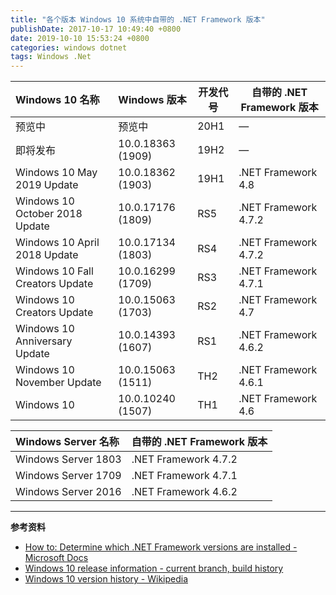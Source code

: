 ```yaml
---
title: "各个版本 Windows 10 系统中自带的 .NET Framework 版本"
publishDate: 2017-10-17 10:49:40 +0800
date: 2019-10-10 15:53:24 +0800
categories: windows dotnet
tags: Windows .Net
---
```


| Windows 10 名称                 | Windows 版本      | 开发代号 | 自带的 .NET Framework 版本 |
| :------------------------------ | :---------------- | -------- | -------------------------- |
| 预览中                          | 预览中            | 20H1     | —                          |
| 即将发布                        | 10.0.18363 (1909) | 19H2     | —                          |
| Windows 10 May 2019 Update      | 10.0.18362 (1903) | 19H1     | .NET Framework 4.8         |
| Windows 10 October 2018 Update  | 10.0.17176 (1809) | RS5      | .NET Framework 4.7.2       |
| Windows 10 April 2018 Update    | 10.0.17134 (1803) | RS4      | .NET Framework 4.7.2       |
| Windows 10 Fall Creators Update | 10.0.16299 (1709) | RS3      | .NET Framework 4.7.1       |
| Windows 10 Creators Update      | 10.0.15063 (1703) | RS2      | .NET Framework 4.7         |
| Windows 10 Anniversary Update   | 10.0.14393 (1607) | RS1      | .NET Framework 4.6.2       |
| Windows 10 November Update      | 10.0.15063 (1511) | TH2      | .NET Framework 4.6.1       |
| Windows 10                      | 10.0.10240 (1507) | TH1      | .NET Framework 4.6         |

| Windows Server 名称 | 自带的 .NET Framework 版本 |
| :------------------ | -------------------------- |
| Windows Server 1803 | .NET Framework 4.7.2       |
| Windows Server 1709 | .NET Framework 4.7.1       |
| Windows Server 2016 | .NET Framework 4.6.2       |

---

**参考资料**
- [How to: Determine which .NET Framework versions are installed -Microsoft Docs](https://docs.microsoft.com/en-us/dotnet/framework/migration-guide/how-to-determine-which-versions-are-installed?wt.mc_id=MVP)
- [Windows 10 release information - current branch, build history](https://technet.microsoft.com/en-us/windows/release-info.aspx)
- [Windows 10 version history - Wikipedia](https://en.wikipedia.org/wiki/Windows_10_version_history)
